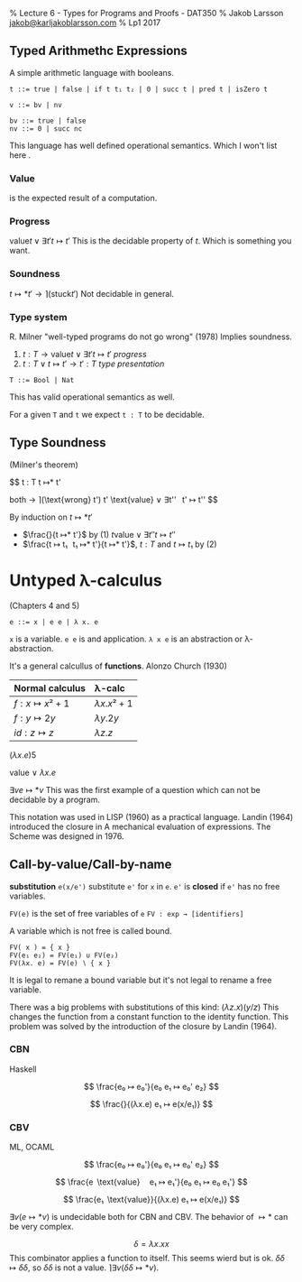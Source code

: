 % Lecture 6 - Types for Programs and Proofs - DAT350
% Jakob Larsson <jakob@karljakoblarsson.com>
% Lp1 2017


Typed Arithmethc Expressions
----------------------------

A simple arithmetic language with booleans.
```Pseudo
t ::= true | false | if t t₁ t₂ | 0 | succ t | pred t | isZero t

v ::= bv | nv

bv ::= true | false
nv ::= 0 | succ nc

```

This language has well defined operational semantics. Which I won't
list here
.

### Value ###
is the expected result of a computation.

### Progress ###
$\text{value} t ∨ ∃t'  t ↦ t'$
This is the decidable property of $t$. Which is something you want.

### Soundness ###
$t ↦* t' → ⌉(\text{stuck} t')$
Not decidable in general.

### Type system ###
R. Milner "well-typed programs do not go wrong" (1978)
Implies soundness.


1. $t : T → \text{value} t ∨ ∃t'  t ↦ t'$ _progress_
2. $t : T ∨ t ↦ t'   → t' : T$ _type presentation_

```Pseudo
T ::= Bool | Nat
```

This has valid operational semantics as well.

For a given `T` and `t` we expect `t : T` to be decidable.


Type Soundness
--------------
(Milner's theorem)

$$
t : T
t ↦* t'

both → ⌉(\text{wrong} t')
	t' \text{value}
 ∨ ∃t''   t' ↦ t''
$$

By induction on $t ↦* t'$

- $\frac{}{t ↦* t'}$ by (1) $t \text{value} ∨ ∃t''   t ↦ t''$
- $\frac{t ↦ t₁   t₁ ↦* t'}{t ↦* t'}$, $t :T$ and $t ↦ t₁$ by (2)


Untyped λ-calculus
==================
(Chapters 4 and 5)

```λ-calc
e ::= x | e e | λ x. e

```
`x` is a variable. `e e` is and application. `λ x e` is an abstraction
or λ-abstraction.

It's a general calcullus of __functions__. Alonzo Church (1930)

Normal calculus | λ-calc
:----------------|:--------
$f : x ↦ x² + 1$ | $λx. x² + 1$
$f : y ↦ 2y$ | $λy. 2y$
$id : z ↦ z$ | $λz. z$

$(λx.e)5$


value ∨ $λx.e$

$∃v   e ↦* v$ This was the first
example of a question which can not be decidable by a program.

This notation was used in LISP (1960) as a practical language. Landin
(1964) introduced the closure in A mechanical evaluation of
expressions. The Scheme was designed in 1976.


Call-by-value/Call-by-name
--------------------------

__substitution__ `e(x/e')` substitute `e'` for `x` in `e`. `e'` is
__closed__ if `e'` has no free variables.

`FV(e)` is the set of free variables of `e`
`FV : exp → [identifiers]`

A variable which is not free is called bound.

```Pseudo
FV( x ) = { x }
FV(e₁ e₂) = FV(e₁) ∪ FV(e₂)
FV(λx. e) = FV(e) ∖ { x }

```

It is legal to remane a bound variable but it's not legal to rename a
free variable.


There was a big problems with substitutions of this kind:
$(λz. x)(y/z)$ This changes the function from a constant function to
the identity function. This problem was solved by the introduction of
the closure by Landin (1964).

### CBN ###
Haskell

$$
\frac{e₀ ↦ e₀'}{e₀ e₁ ↦ e₀' e₂}
$$

$$
\frac{}{(λx.e) e₁ ↦ e(x/e₁)}
$$

### CBV ###
ML, OCAML

$$
\frac{e₀ ↦ e₀'}{e₀ e₁ ↦ e₀' e₂}
$$

$$
\frac{e  \text{value}  e₁ ↦ e₁'}{e₀ e₁ ↦ e₀ e₁'}
$$

$$
\frac{e₁  \text{value}}{(λx.e) e₁ ↦ e(x/e₁)}
$$


$∃v (e ↦* v)$ is undecidable both for CBN and CBV. The behavior of
$↦*$ can be very complex.

$$δ = λx. x x$$ This combinator applies a function to itself. This
seems wierd but is ok. $δδ ↦ δδ$, so $δδ$ is not a value. $⌉∃v (δδ ↦* v)$.



